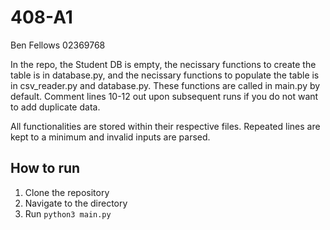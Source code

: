 # 408-A1

Ben Fellows
02369768

In the repo, the Student DB is empty, the necissary functions to create the table is in database.py, and the necissary functions to populate the table is in csv_reader.py and database.py. These functions are called in main.py by default. Comment lines 10-12 out upon subsequent runs if you do not want to add duplicate data.

All functionalities are stored within their respective files. Repeated lines are kept to a minimum and invalid inputs are parsed.

## How to run
1. Clone the repository
2. Navigate to the directory
3. Run `python3 main.py`
